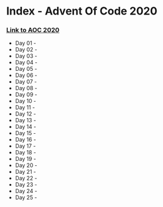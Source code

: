 # __Index__ - Advent Of Code 2020 
### [Link to AOC 2020](https://adventofcode.com/2020/)

* Day 01 - 
* Day 02 - 
* Day 03 - 
* Day 04 - 
* Day 05 - 
* Day 06 - 
* Day 07 - 
* Day 08 - 
* Day 09 - 
* Day 10 - 
* Day 11 - 
* Day 12 - 
* Day 13 - 
* Day 14 - 
* Day 15 - 
* Day 16 - 
* Day 17 - 
* Day 18 - 
* Day 19 - 
* Day 20 - 
* Day 21 - 
* Day 22 - 
* Day 23 - 
* Day 24 - 
* Day 25 - 